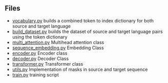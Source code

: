 ## Files 
- [vocabulary.py](https://github.com/adiyghub/transformer/blob/main/vocabulary.py) builds a combined token to index dictionary for both source and target language
- [build_dataset.py](https://github.com/adiyghub/transformer/blob/main/build_dataset.py) builds the dataset of source and target language pairs using the token dictionary
- [multi_attention.py](https://github.com/adiyghub/transformer/blob/main/multi_attention.py) Multihead attention class
- [sequence_embedding.py](https://github.com/adiyghub/transformer/blob/main/sequence_embedding.py) Embedding Class
- [encoder.py](https://github.com/adiyghub/transformer/blob/main/encoder.py) Encoder class
- [decoder.py](https://github.com/adiyghub/transformer/blob/main/decoder.py) Decoder Class
- [transformer.py](https://github.com/adiyghub/transformer/blob/main/transformer.py) Transformer class
- [utils.py](https://github.com/adiyghub/transformer/blob/main/utils.py) Implementation of masks in source and target sequence
- [train.py](https://github.com/adiyghub/transformer/blob/main/train.py) training script